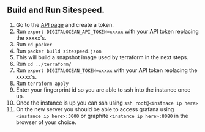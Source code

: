 ## Build and Run Sitespeed.

1. Go to the [API page](https://cloud.digitalocean.com/settings/api/tokens) and create a token.
1. Run `export DIGITALOCEAN_API_TOKEN=xxxxx` with your API token replacing the xxxxx's. 
1. Run `cd packer`
1. Run `packer build sitespeed.json`
1. This will build a snapshot image used by terraform in the next steps.
1. Run `cd ../terraform/`
1. Run `export DIGITALOCEAN_TOKEN=xxxxx` with your API token replacing the xxxxx's. 
1. Run `terraform apply`
1. Enter your fingerprint id so you are able to ssh into the instance once up.
1. Once the instance is up you can ssh using `ssh root@<instnace ip here>`
1. On the new server you should be able to access grafana using `<instance ip here>:3000` or graphite `<instance ip here>:8080` in the browser of your choice.
